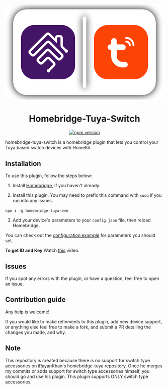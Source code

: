 <span align="center">

<a href="https://github.com/Alperen-Ozturk/homebridge-tuya-switch/blob/master/assets/homebridge-tuya-switch.artwork.png?raw=true"><img alt="homebridge-verified" src="https://github.com/Alperen-Ozturk/homebridge-tuya-switch/blob/master/assets/homebridge-tuya-switch.artwork.png?raw=true" width="600px"></a>

# Homebridge-Tuya-Switch

<a href="https://www.npmjs.com/package/homebridge-tuya-switch"><img title="npm version" src="https://badgen.net/npm/v/homebridge-tuya-switch" ></a>

</span>


homebridge-tuya-switch is a homebridge plugin that lets you control your Tuya based switch devices with HomeKit. 


## Installation 
To use this plugin, follow the steps below:

1) Install [Homebridge](https://github.com/homebridge/homebridge), if you haven't already.

2) Install this plugin. You may need to prefix this command with ```sudo``` if you run into any issues.

```npm i -g homebridge-tuya-eve```

3) Add your device's parameters to your ```config.json``` file, then reload Homebridge.

You can check out the [configuration example](https://github.com/Alperen-Ozturk/homebridge-tuya-switch/blob/master/config-example.MD) for parameters you should set.

**To get ID and Key** Watch [this](https://www.youtube.com/watch?v=oq0JL_wicKg) video. 


## Issues

If you spot any errors with the plugin, or have a question, feel free to open an issue.


## Contribution guide

Any help is welcome! 

If you would like to make refinments to this plugin, add new device support, or anything else feel free to make a fork, and submit a PR detailing the changes you made, and why. 

## Note

This repository is created because there is no support for switch type accessories on iRayanKhan's homebridge-tuya repository. Once he merges my commits or adds support for switch type accessories himself, you should go and use his plugin. This plugin supports ONLY switch type accessories.
